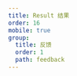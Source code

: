 ```yaml
---
title: Result 结果
order: 16
mobile: true
group:
  title: 反馈
  order: 1
  path: feedback
---
```


<code src="../demo/Result.tsx"></code>
<API src="../src/Result.tsx"></API>
